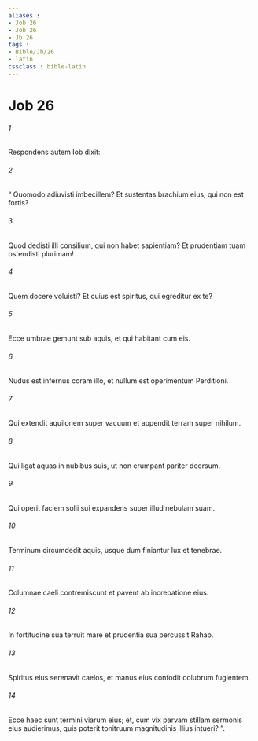 ```yaml
---
aliases : 
- Job 26
- Job 26
- Jb 26
tags : 
- Bible/Jb/26
- latin
cssclass : bible-latin
---
```


# Job 26

###### 1
Respondens autem Iob dixit:
###### 2
“ Quomodo adiuvisti imbecillem? Et sustentas brachium eius, qui non est fortis?
###### 3
Quod dedisti illi consilium, qui non habet sapientiam? Et prudentiam tuam ostendisti plurimam!
###### 4
Quem docere voluisti? Et cuius est spiritus, qui egreditur ex te?
###### 5
Ecce umbrae gemunt sub aquis, et qui habitant cum eis.
###### 6
Nudus est infernus coram illo, et nullum est operimentum Perditioni.
###### 7
Qui extendit aquilonem super vacuum et appendit terram super nihilum.
###### 8
Qui ligat aquas in nubibus suis, ut non erumpant pariter deorsum.
###### 9
Qui operit faciem solii sui expandens super illud nebulam suam.
###### 10
Terminum circumdedit aquis, usque dum finiantur lux et tenebrae.
###### 11
Columnae caeli contremiscunt et pavent ab increpatione eius.
###### 12
In fortitudine sua terruit mare et prudentia sua percussit Rahab.
###### 13
Spiritus eius serenavit caelos, et manus eius confodit colubrum fugientem.
###### 14
Ecce haec sunt termini viarum eius; et, cum vix parvam stillam sermonis eius audierimus, quis poterit tonitruum magnitudinis illius intueri? ”.

